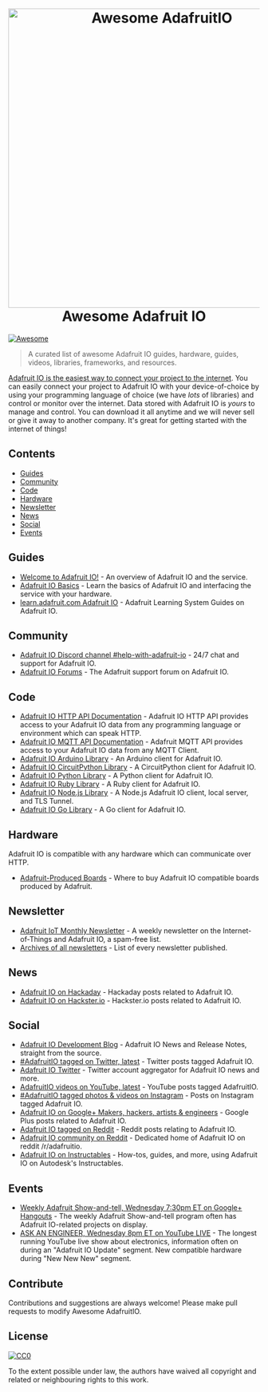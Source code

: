 <h1 align="center">
  <a href="http://io.adafruit.com">
  <img width="600" src="https://github.com/adafruit/awesome-adafruitio/blob/master/awesome_io.png" alt="Awesome AdafruitIO"></a><br>Awesome Adafruit IO
</h1>

[![Awesome](https://awesome.re/badge.svg)](https://awesome.re)

> A curated list of awesome Adafruit IO guides, hardware, guides, videos, libraries, frameworks, and resources.

[Adafruit IO is the easiest way to connect your project to the internet](http://io.adafruit.com). You can easily connect your project to Adafruit IO with your device-of-choice by using your programming language of choice (we have _lots_ of libraries) and control or monitor over the internet. Data stored with Adafruit IO is _yours_ to manage and control. You can download it all anytime and we will never sell or give it away to another company. It's great for getting started with the internet of things!


## Contents

- [Guides](#guides)
- [Community](#community)
- [Code](#code)
- [Hardware](#hardware)
- [Newsletter](#newsletter)
- [News](#news)
- [Social](#social)
- [Events](#events)

## Guides

- [Welcome to Adafruit IO!](https://learn.adafruit.com/welcome-to-adafruit-io) - An overview of Adafruit IO  and the service.
- [Adafruit IO Basics](https://learn.adafruit.com/series/adafruit-io-basics) - Learn the basics of Adafruit IO and interfacing the service with your hardware.
- [learn.adafruit.com Adafruit IO](https://learn.adafruit.com/category/adafruit-io) - Adafruit Learning System Guides on Adafruit IO.

## Community

- [Adafruit IO Discord channel #help-with-adafruit-io](https://discord.gg/EAeBY6x) - 24/7 chat and support for Adafruit IO.
- [Adafruit IO Forums](https://forums.adafruit.com/viewforum.php?f=56) - The Adafruit support forum on Adafruit IO.

## Code

- [Adafruit IO HTTP API Documentation](https://io.adafruit.com/api/docs) - Adafruit IO HTTP API provides access to your Adafruit IO data from any programming language or environment which can speak HTTP.
- [Adafruit IO MQTT API Documentation](https://learn.adafruit.com/welcome-to-adafruit-io/mqtt-api-documentation) - Adafruit MQTT API provides access to your Adafruit IO data from any MQTT Client.
- [Adafruit IO Arduino Library](https://github.com/adafruit/Adafruit_IO_Arduino) - An Arduino client for Adafruit IO.
- [Adafruit IO CircuitPython Library](https://github.com/adafruit/Adafruit_CircuitPython_AdafruitIO) - A CircuitPython client for Adafruit IO.
- [Adafruit IO Python Library](https://github.com/adafruit/Adafruit_IO_Python) - A Python client for Adafruit IO.
- [Adafruit IO Ruby Library](https://github.com/adafruit/io-client-ruby) - A Ruby client for Adafruit IO.
- [Adafruit IO Node.js Library](https://github.com/adafruit/adafruit-io-node) - A Node.js Adafruit IO client, local server, and TLS Tunnel.
- [Adafruit IO Go Library](https://github.com/adafruit/io-client-go) - A Go client for Adafruit IO.

## Hardware

Adafruit IO is compatible with any hardware which can communicate over HTTP.

- [Adafruit-Produced Boards](https://www.adafruit.com/iot) - Where to buy Adafruit IO compatible boards produced by Adafruit.


## Newsletter

- [Adafruit IoT Monthly Newsletter](https://www.adafruitdaily.com/) - A weekly newsletter on the Internet-of-Things and Adafruit IO, a spam-free list.
- [Archives of all newsletters](https://blog.adafruit.com/tag/iot-monthly) - List of every newsletter published.

## News

- [Adafruit IO on Hackaday](https://hackaday.com/tag/adafruit-io) - Hackaday posts related to Adafruit IO.
- [Adafruit IO on Hackster.io](https://blog.hackster.io/search?q=adafruit_io) - Hackster.io posts related to Adafruit IO.

## Social

- [Adafruit IO Development Blog](https://io.adafruit.com/blog) - Adafruit IO News and Release Notes, straight from the source.
- [#AdafruitIO tagged on Twitter, latest](https://twitter.com/search?f=tweets&vertical=default&q=%23AdafruitIO&src=tyah) - Twitter posts tagged Adafruit IO.
- [Adafruit IO Twitter](https://twitter.com/adafruitio) - Twitter account aggregator for Adafruit IO news and more.
- [AdafruitIO videos on YouTube, latest](https://www.youtube.com/results?sp=CAI%253D&search_query=adafruitio) - YouTube posts tagged AdafruitIO.
- [#AdafruitIO tagged photos & videos on Instagram](https://www.instagram.com/explore/tags/adafruitio) - Posts on Instagram tagged Adafruit IO.
- [Adafruit IO on Google+ Makers, hackers, artists & engineers](https://plus.google.com/u/0/communities/112845006884148391862/stream/470b18f9-8f51-45c6-8057-91ad72c35279) - Google Plus posts related to Adafruit IO.
- [Adafruit IO tagged on Reddit](https://www.reddit.com/search?q=adafruit%20io&t=year) - Reddit posts relating to Adafruit IO.
- [Adafruit IO community on Reddit](https://www.reddit.com/r/adafruitio) - Dedicated home of Adafruit IO on reddit /r/adafruitio.
- [Adafruit IO on Instructables](https://www.instructables.com/howto/circuitpython) - How-tos, guides, and more, using Adafruit IO on Autodesk's Instructables.


## Events

- [Weekly Adafruit Show-and-tell, Wednesday 7:30pm ET on Google+ Hangouts](https://plus.google.com/+adafruit) - The weekly Adafruit Show-and-tell program often has Adafruit IO-related projects on display.
- [ASK AN ENGINEER, Wednesday 8pm ET on YouTube LIVE](https://www.youtube.com/adafruit/live) - The longest running YouTube live show about electronics, information often on during an "Adafruit IO Update" segment. New compatible hardware during "New New New" segment.

## Contribute

Contributions and suggestions are always welcome! Please make pull requests to modify Awesome AdafruitIO.

## License

[![CC0](http://mirrors.creativecommons.org/presskit/buttons/88x31/svg/cc-zero.svg)](https://creativecommons.org/publicdomain/zero/1.0/)

To the extent possible under law, the authors have waived all copyright and related or neighbouring rights to this work.
